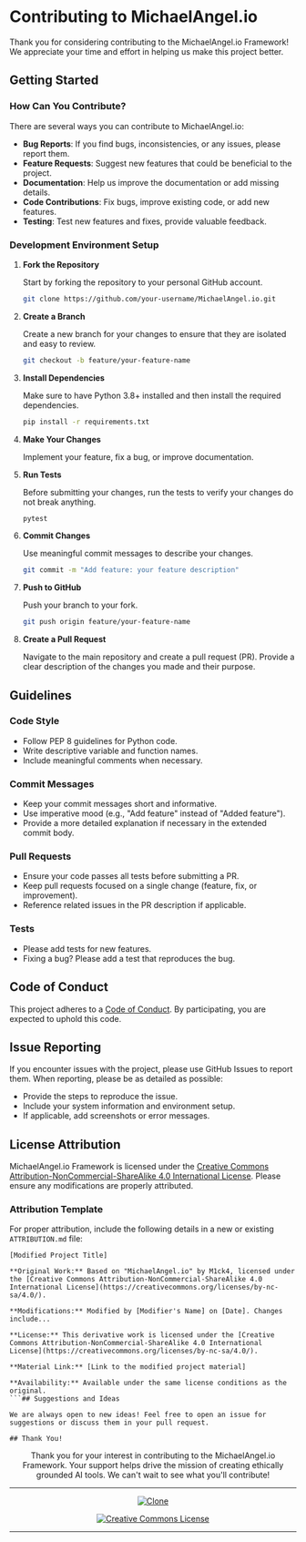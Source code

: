 # Contributing to MichaelAngel.io

Thank you for considering contributing to the MichaelAngel.io Framework! We appreciate your time and effort in helping us make this project better.

## Getting Started

### How Can You Contribute?

There are several ways you can contribute to MichaelAngel.io:
- **Bug Reports**: If you find bugs, inconsistencies, or any issues, please report them.
- **Feature Requests**: Suggest new features that could be beneficial to the project.
- **Documentation**: Help us improve the documentation or add missing details.
- **Code Contributions**: Fix bugs, improve existing code, or add new features.
- **Testing**: Test new features and fixes, provide valuable feedback.

### Development Environment Setup

1. **Fork the Repository**
   
   Start by forking the repository to your personal GitHub account.

   ```sh
   git clone https://github.com/your-username/MichaelAngel.io.git
   ```

2. **Create a Branch**

   Create a new branch for your changes to ensure that they are isolated and easy to review.

   ```sh
   git checkout -b feature/your-feature-name
   ```

3. **Install Dependencies**

   Make sure to have Python 3.8+ installed and then install the required dependencies.

   ```sh
   pip install -r requirements.txt
   ```

4. **Make Your Changes**

   Implement your feature, fix a bug, or improve documentation.

5. **Run Tests**

   Before submitting your changes, run the tests to verify your changes do not break anything.

   ```sh
   pytest
   ```

6. **Commit Changes**

   Use meaningful commit messages to describe your changes.

   ```sh
   git commit -m "Add feature: your feature description"
   ```

7. **Push to GitHub**

   Push your branch to your fork.

   ```sh
   git push origin feature/your-feature-name
   ```

8. **Create a Pull Request**

   Navigate to the main repository and create a pull request (PR). Provide a clear description of the changes you made and their purpose.

## Guidelines

### Code Style

- Follow PEP 8 guidelines for Python code.
- Write descriptive variable and function names.
- Include meaningful comments when necessary.

### Commit Messages

- Keep your commit messages short and informative.
- Use imperative mood (e.g., "Add feature" instead of "Added feature").
- Provide a more detailed explanation if necessary in the extended commit body.

### Pull Requests

- Ensure your code passes all tests before submitting a PR.
- Keep pull requests focused on a single change (feature, fix, or improvement).
- Reference related issues in the PR description if applicable.

### Tests

- Please add tests for new features.
- Fixing a bug? Please add a test that reproduces the bug.

## Code of Conduct

This project adheres to a [Code of Conduct](./CODE_OF_CONDUCT.md). By participating, you are expected to uphold this code.

## Issue Reporting

If you encounter issues with the project, please use GitHub Issues to report them. When reporting, please be as detailed as possible:
- Provide the steps to reproduce the issue.
- Include your system information and environment setup.
- If applicable, add screenshots or error messages.

## License Attribution

MichaelAngel.io Framework is licensed under the [Creative Commons Attribution-NonCommercial-ShareAlike 4.0 International License](https://creativecommons.org/licenses/by-nc-sa/4.0/). Please ensure any modifications are properly attributed.

### Attribution Template

For proper attribution, include the following details in a new or existing `ATTRIBUTION.md` file:

```
[Modified Project Title]

**Original Work:** Based on "MichaelAngel.io" by M1ck4, licensed under the [Creative Commons Attribution-NonCommercial-ShareAlike 4.0 International License](https://creativecommons.org/licenses/by-nc-sa/4.0/).

**Modifications:** Modified by [Modifier's Name] on [Date]. Changes include...

**License:** This derivative work is licensed under the [Creative Commons Attribution-NonCommercial-ShareAlike 4.0 International License](https://creativecommons.org/licenses/by-nc-sa/4.0/).

**Material Link:** [Link to the modified project material]

**Availability:** Available under the same license conditions as the original.
```## Suggestions and Ideas

We are always open to new ideas! Feel free to open an issue for suggestions or discuss them in your pull request.

## Thank You!
```
<div align="center">

Thank you for your interest in contributing to the MichaelAngel.io Framework. Your support helps drive the mission of creating ethically grounded AI tools. We can't wait to see what you'll contribute!

---
[![Clone](https://img.shields.io/badge/Clone-GitHub-blue?logo=github&style=flat-square)](https://github.com/M1ck4/MichaelAngel.io.git)

[![Creative Commons License](https://img.shields.io/badge/License-CC%20BY--NC--SA%204.0-lightgrey?style=for-the-badge&logo=creative-commons&logoColor=white)](https://creativecommons.org/licenses/by-nc-sa/4.0/) 

</div>

---


